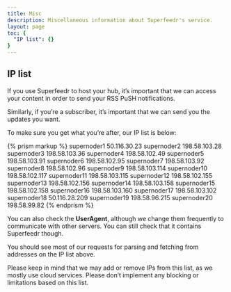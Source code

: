 ```yaml
---
title: Misc
description: Miscellaneous information about Superfeedr's service.
layout: page
toc: {
  "IP list": {}
}
---
```

<!--
## Track

You may want to *subscribe transversally* to any entry that matches a certain condition, rather than subscribing to single feeds. For example, you might want to receive every entry that contains a particular keyword.

Our track feeds make this effortless.

### Building Queries

We’ve built track so that you can use **exactly the same calls** to subscribe, unsubscribe and receive notifications for any feed, using our [PubSubHubbub](/subscribers.html#webhooks) API.

The next step consists of building your track feed.

All track feeds start with the same prefix URL: `http://superfeedr.com/track`. You then complete the URL with query string parameters based on what you want to track.

<table class="table table-striped table-condensed table-responsive">
  <tr>
    <th>Name</th>
    <th>Note</th>
    <th>Value</th>
  </tr>
  <tr>
    <td>include</td>
    <td>required</td>
    <td>Just add as many keywords that you need, separated by a coma. Each of these words needs to have at least 4 characters. Please note that each word will be downcased and stemmed (english stemming only for now). This means that "HOUSING" will match also "house", and "technologies" will match "technology". You need at least one 'include' for any track search.</td>
  </tr>
  <tr>
    <td>exclude</td>
    <td>optional</td>
    <td>Exclude the keywords you don't need.</td>
  </tr>
  <tr>
    <td>lang</td>
    <td>optional, defaults to any</td>
    <td>Matches only items in the language requested. Must be the 2 letter ISO 639 denomination.</td>
  </tr>
  <tr>
    <td>Geo-filtering</td>
    <td>optional, disabled</td>
    <td>Provide 3 params : lat (latitude), lon (longitude) and within (in kilometers), to specify a central point and a radius within which you want the entries. You cannot exclude a circle just yet.</td>
  </tr>
  <tr>
    <td>hub</td>
    <td>optional</td>
    <td>Filtering based on the hub: use the hub's url for the host to filter content from this hub only.</td>
  </tr>
  <tr>
    <td>porn</td>
    <td>optional</td>
    <td>If you set this to <code>ok</code>, we will not filter data from porn sources.</td>
  </tr>
  <tr>
    <td>bozo</td>
    <td>optional</td>
    <td>If you set this to <code>ok</code>, we will not filter data from bozo sources. Check the <a href="/schema.html#status">status section of our schema</a> for more details.</td>
  </tr>
</table>

#### Examples

* `http://superfeedr.com/track?include=superfeedr` : Any mention of "superfeedr" will match.

* `http://superfeedr.com/track?include=starbucks&lat=37.781841&lon=-122.420311&within=10` : Any mention of starbucks within 10km of San Francisco.

* `http://superfeedr.com/track?include=france,paris` : Any entry that matches both france and paris.

* `http://superfeedr.com/track?include=apple&exclude=iphone` : Any mention of Apple, without iPhone. -->

## IP list

If you use Superfeedr to host your hub, it’s important that we can access your content in order to send your RSS PuSH notifications.

Similarly, if you’re a subscriber, it’s important that we can send you the updates you want.

To make sure you get what you’re after, our IP list is below:

{% prism markup %}
supernoder1 50.116.30.23
supernoder2 198.58.103.28
supernoder3 198.58.103.36
supernoder4 198.58.102.49
supernoder5 198.58.103.91
supernoder6 198.58.102.95
supernoder7 198.58.103.92
supernoder8 198.58.102.96
supernoder9 198.58.103.114
supernoder10 198.58.102.117
supernoder11 198.58.103.115
supernoder12 198.58.102.155
supernoder13 198.58.102.156
supernoder14 198.58.103.158
supernoder15 198.58.102.158
supernoder16 198.58.103.160
supernoder17 198.58.103.102
supernoder18 50.116.28.209
supernoder19 198.58.96.215
supernoder20 198.58.99.82
{% endprism %}

You can also check the **UserAgent**, although we change them frequently to communicate with other servers. You can still check that it contains Superfeedr though.

You should see most of our requests for parsing and fetching from addresses on the IP list above.

Please keep in mind that we may add or remove IPs from this list, as we mostly use cloud services. Please don’t implement any blocking or limitations based on this list.
